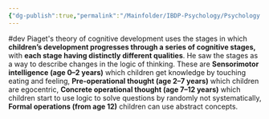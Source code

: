 ```yaml
---
{"dg-publish":true,"permalink":"/Mainfolder/IBDP-Psychology/Psychology Revision/Topics/Theory of cognitive development/"}
---
```


#dev 
Piaget's theory of cognitive development uses the stages in which **children’s development progresses through a series of cognitive stages,** with **each stage having distinctly different qualities**. He saw the stages as a way to describe changes in the logic of thinking. These are **Sensorimotor intelligence (age 0–2 years)** which children get knowledge by touching eating and feeling, **Pre-operational thought (age 2–7 years)** which children are egocentric, **Concrete operational thought (age 7–12 years)** which children start to use logic to solve questions by randomly not systematically, **Formal operations (from age 12)** children can use abstract concepts.